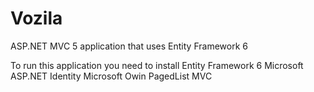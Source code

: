 # Vozila

ASP.NET MVC 5 application that uses Entity Framework 6

To run this application you need to install Entity Framework 6
Microsoft ASP.NET Identity
Microsoft Owin
PagedList MVC
